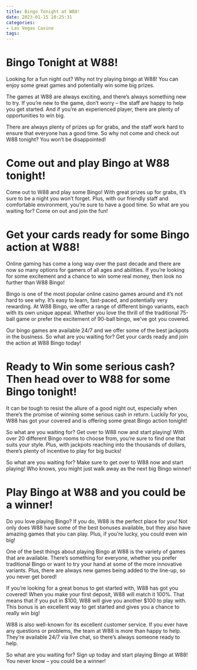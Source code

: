 ```yaml
---
title: Bingo Tonight at W88! 
date: 2023-01-15 10:25:31
categories:
- Las Vegas Casino
tags:
---
```



#  Bingo Tonight at W88! 

Looking for a fun night out? Why not try playing bingo at W88! You can enjoy some great games and potentially win some big prizes.

The games at W88 are always exciting, and there’s always something new to try. If you’re new to the game, don’t worry – the staff are happy to help you get started. And if you’re an experienced player, there are plenty of opportunities to win big.

There are always plenty of prizes up for grabs, and the staff work hard to ensure that everyone has a good time. So why not come and check out W88 tonight? You won’t be disappointed!

#  Come out and play Bingo at W88 tonight! 

Come out to W88 and play some Bingo! With great prizes up for grabs, it’s sure to be a night you won’t forget. Plus, with our friendly staff and comfortable environment, you’re sure to have a good time. So what are you waiting for? Come on out and join the fun!

#  Get your cards ready for some Bingo action at W88! 

Online gaming has come a long way over the past decade and there are now so many options for gamers of all ages and abilities. If you’re looking for some excitement and a chance to win some real money, then look no further than W88 Bingo!

Bingo is one of the most popular online casino games around and it’s not hard to see why. It’s easy to learn, fast-paced, and potentially very rewarding. At W88 Bingo, we offer a range of different bingo variants, each with its own unique appeal. Whether you love the thrill of the traditional 75-ball game or prefer the excitement of 90-ball bingo, we’ve got you covered.

Our bingo games are available 24/7 and we offer some of the best jackpots in the business. So what are you waiting for? Get your cards ready and join the action at W88 Bingo today!

#  Ready to Win some serious cash? Then head over to W88 for some Bingo tonight!

It can be tough to resist the allure of a good night out, especially when there’s the promise of winning some serious cash in return. Luckily for you, W88 has got your covered and is offering some great Bingo action tonight!

So what are you waiting for? Get over to W88 now and start playing! With over 20 different Bingo rooms to choose from, you’re sure to find one that suits your style. Plus, with jackpots reaching into the thousands of dollars, there’s plenty of incentive to play for big bucks!

So what are you waiting for? Make sure to get over to W88 now and start playing! Who knows, you might just walk away as the next big Bingo winner!

#  Play Bingo at W88 and you could be a winner!

Do you love playing Bingo? If you do, W88 is the perfect place for you! Not only does W88 have some of the best bonuses available, but they also have amazing games that you can play. Plus, if you’re lucky, you could even win big!

One of the best things about playing Bingo at W88 is the variety of games that are available. There’s something for everyone, whether you prefer traditional Bingo or want to try your hand at some of the more innovative variants. Plus, there are always new games being added to the line-up, so you never get bored!

If you’re looking for a great bonus to get started with, W88 has got you covered! When you make your first deposit, W88 will match it 100%. That means that if you put in $100, W88 will give you another $100 to play with. This bonus is an excellent way to get started and gives you a chance to really win big!

W88 is also well-known for its excellent customer service. If you ever have any questions or problems, the team at W88 is more than happy to help. They’re available 24/7 via live chat, so there’s always someone ready to help.

So what are you waiting for? Sign up today and start playing Bingo at W88! You never know – you could be a winner!